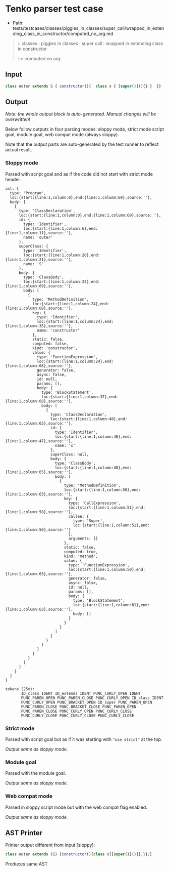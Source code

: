 # Tenko parser test case

- Path: tests/testcases/classes/piggies_in_classes/super_call/wrapped_in_extending_class_in_constructor/computed_no_arg.md

> :: classes : piggies in classes : super call : wrapped in extending class in constructor
>
> ::> computed no arg

## Input

`````js
class outer extends S { constructor(){  class x { [super()](){} }  }}
`````

## Output

_Note: the whole output block is auto-generated. Manual changes will be overwritten!_

Below follow outputs in four parsing modes: sloppy mode, strict mode script goal, module goal, web compat mode (always sloppy).

Note that the output parts are auto-generated by the test runner to reflect actual result.

### Sloppy mode

Parsed with script goal and as if the code did not start with strict mode header.

`````
ast: {
  type: 'Program',
  loc:{start:{line:1,column:0},end:{line:1,column:69},source:''},
  body: [
    {
      type: 'ClassDeclaration',
      loc:{start:{line:1,column:0},end:{line:1,column:69},source:''},
      id: {
        type: 'Identifier',
        loc:{start:{line:1,column:6},end:{line:1,column:11},source:''},
        name: 'outer'
      },
      superClass: {
        type: 'Identifier',
        loc:{start:{line:1,column:20},end:{line:1,column:21},source:''},
        name: 'S'
      },
      body: {
        type: 'ClassBody',
        loc:{start:{line:1,column:22},end:{line:1,column:69},source:''},
        body: [
          {
            type: 'MethodDefinition',
            loc:{start:{line:1,column:24},end:{line:1,column:68},source:''},
            key: {
              type: 'Identifier',
              loc:{start:{line:1,column:24},end:{line:1,column:35},source:''},
              name: 'constructor'
            },
            static: false,
            computed: false,
            kind: 'constructor',
            value: {
              type: 'FunctionExpression',
              loc:{start:{line:1,column:24},end:{line:1,column:68},source:''},
              generator: false,
              async: false,
              id: null,
              params: [],
              body: {
                type: 'BlockStatement',
                loc:{start:{line:1,column:37},end:{line:1,column:68},source:''},
                body: [
                  {
                    type: 'ClassDeclaration',
                    loc:{start:{line:1,column:40},end:{line:1,column:65},source:''},
                    id: {
                      type: 'Identifier',
                      loc:{start:{line:1,column:46},end:{line:1,column:47},source:''},
                      name: 'x'
                    },
                    superClass: null,
                    body: {
                      type: 'ClassBody',
                      loc:{start:{line:1,column:48},end:{line:1,column:65},source:''},
                      body: [
                        {
                          type: 'MethodDefinition',
                          loc:{start:{line:1,column:50},end:{line:1,column:63},source:''},
                          key: {
                            type: 'CallExpression',
                            loc:{start:{line:1,column:51},end:{line:1,column:58},source:''},
                            callee: {
                              type: 'Super',
                              loc:{start:{line:1,column:51},end:{line:1,column:56},source:''}
                            },
                            arguments: []
                          },
                          static: false,
                          computed: true,
                          kind: 'method',
                          value: {
                            type: 'FunctionExpression',
                            loc:{start:{line:1,column:50},end:{line:1,column:63},source:''},
                            generator: false,
                            async: false,
                            id: null,
                            params: [],
                            body: {
                              type: 'BlockStatement',
                              loc:{start:{line:1,column:61},end:{line:1,column:63},source:''},
                              body: []
                            }
                          }
                        }
                      ]
                    }
                  }
                ]
              }
            }
          }
        ]
      }
    }
  ]
}

tokens (25x):
       ID_class IDENT ID_extends IDENT PUNC_CURLY_OPEN IDENT
       PUNC_PAREN_OPEN PUNC_PAREN_CLOSE PUNC_CURLY_OPEN ID_class IDENT
       PUNC_CURLY_OPEN PUNC_BRACKET_OPEN ID_super PUNC_PAREN_OPEN
       PUNC_PAREN_CLOSE PUNC_BRACKET_CLOSE PUNC_PAREN_OPEN
       PUNC_PAREN_CLOSE PUNC_CURLY_OPEN PUNC_CURLY_CLOSE
       PUNC_CURLY_CLOSE PUNC_CURLY_CLOSE PUNC_CURLY_CLOSE
`````

### Strict mode

Parsed with script goal but as if it was starting with `"use strict"` at the top.

_Output same as sloppy mode._

### Module goal

Parsed with the module goal.

_Output same as sloppy mode._

### Web compat mode

Parsed in sloppy script mode but with the web compat flag enabled.

_Output same as sloppy mode._

## AST Printer

Printer output different from input [sloppy]:

````js
class outer extends (S) {constructor(){class x{[super()](){};}};}
````

Produces same AST

